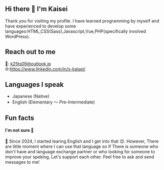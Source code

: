 ## Hi there 👋 I'm Kaisei
Thank you for visiting my profile. I have learned programming by myself and have experienced to develop some languages:HTML,CSS(Sass),Javascript,Vue,PHP(specifically involved WordPress).

## Reach out to me
📩: k25ts09@outlook.jp  
🌐:https://www.linkedin.com/in/s-kaisei/

## Languages I speak
- Japanese (Native)  
- English (Elementary ～ Pre-Intermediate)

## Fun facts
#### I'm not sure 🤔 
🌱 Since 2024, I started learing English and I get into that 😊. However, There are little moment where I can use that language so If There is someone who don't have and language exchange partner or who looking for someone to improve your speking, Let's support each other. Feel free to ask and send messages to me!

<!--
**k-datacloud/k-datacloud** is a ✨ _special_ ✨ repository because its `README.md` (this file) appears on your GitHub profile.

Here are some ideas to get you started:

- 🔭 I’m currently working on ...
- 🌱 I’m currently learning ...
- 👯 I’m looking to collaborate on ...
- 🤔 I’m looking for help with ...
- 💬 Ask me about ...
- 📫 How to reach me: ...
- 😄 Pronouns: ...
- ⚡ Fun fact: ...
-->
